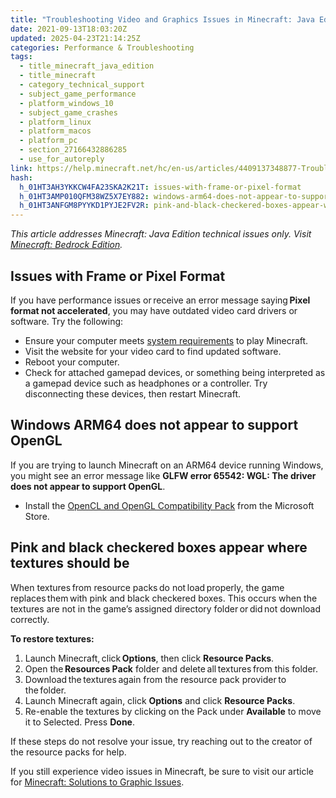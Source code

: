 ```yaml
---
title: "Troubleshooting Video and Graphics Issues in Minecraft: Java Edition"
date: 2021-09-13T18:03:20Z
updated: 2025-04-23T21:14:25Z
categories: Performance & Troubleshooting
tags:
  - title_minecraft_java_edition
  - title_minecraft
  - category_technical_support
  - subject_game_performance
  - platform_windows_10
  - subject_game_crashes
  - platform_linux
  - platform_macos
  - platform_pc
  - section_27166432886285
  - use_for_autoreply
link: https://help.minecraft.net/hc/en-us/articles/4409137348877-Troubleshooting-Video-and-Graphics-Issues-in-Minecraft-Java-Edition
hash:
  h_01HT3AH3YKKCW4FA23SKA2K21T: issues-with-frame-or-pixel-format
  h_01HT3AMP010QFM38WZ5X7EY882: windows-arm64-does-not-appear-to-support-opengl
  h_01HT3ANFGM8PYYKD1PYJE2FV2R: pink-and-black-checkered-boxes-appear-where-textures-should-be
---
```


*This article addresses Minecraft: Java Edition technical issues only. Visit [Minecraft: Bedrock Edition](./Troubleshooting-Graphics-Issues-in-Minecraft-Bedrock-Edition.md).* 

## Issues with Frame or Pixel Format 

If you have performance issues or receive an error message saying **Pixel format not accelerated**, you may have outdated video card drivers or software. Try the following:

- Ensure your computer meets [system requirements](https://www.minecraft.net/en-us/store/minecraft-deluxe-collection-pc) to play Minecraft.
- Visit the website for your video card to find updated software.
- Reboot your computer.
- Check for attached gamepad devices, or something being interpreted as a gamepad device such as headphones or a controller. Try disconnecting these devices, then restart Minecraft. 

## Windows ARM64 does not appear to support OpenGL

If you are trying to launch Minecraft on an ARM64 device running Windows, you might see an error message like **GLFW error 65542: WGL: The driver does not appear to support OpenGL**.

- Install the [OpenCL and OpenGL Compatibility Pack](https://www.microsoft.com/store/productId/9NQPSL29BFFF) from the Microsoft Store.

## Pink and black checkered boxes appear where textures should be

When textures from resource packs do not load properly, the game replaces them with pink and black checkered boxes. This occurs when the textures are not in the game’s assigned directory folder or did not download correctly.  

**To restore textures:**

1.  Launch Minecraft, click **Options**, then click **Resource Packs**. 
2.  Open the **Resources Pack** folder and delete all textures from this folder.  
3.  Download the textures again from the resource pack provider to the folder.
4.  Launch Minecraft again, click **Options** and click **Resource Packs**.
5.  Re-enable the textures by clicking on the Pack under **Available** to move it to Selected. Press **Done**.

If these steps do not resolve your issue, try reaching out to the creator of the resource packs for help.

If you still experience video issues in Minecraft, be sure to visit our article for [Minecraft: Solutions to Graphic Issues](./Optimizing-Minecraft-Bedrock-Edition-Video-Settings-and-Performance.md).
